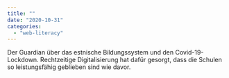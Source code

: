 ```yaml
---
title: ""
date: "2020-10-31"
categories: 
  - "web-literacy"
---
```


Der Guardian über das estnische Bildungssystem und den Covid-19-Lockdown. Rechtzeitige Digitalisierung hat dafür gesorgt, dass die Schulen so leistungsfähig geblieben sind wie davor.
